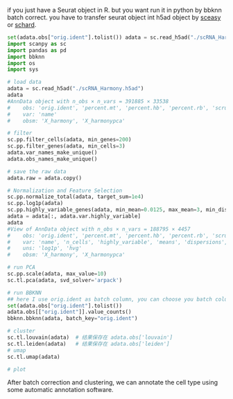 if you just have a Seurat object in R. but you want run it in python by bbknn batch correct. you have to transfer seurat object int h5ad object by [sceasy](https://github.com/cellgeni/sceasy) or [schard](https://github.com/cellgeni/schard).

```python
set(adata.obs["orig.ident"].tolist()) adata = sc.read_h5ad("./scRNA_Harmony.h5ad")# import python moudle
import scanpy as sc
import pandas as pd
import bbknn
import os
import sys

# load data
adata = sc.read_h5ad("./scRNA_Harmony.h5ad")
adata
#AnnData object with n_obs × n_vars = 391885 × 33538
#    obs: 'orig.ident', 'percent.mt', 'percent.hb', 'percent.rb', 'scrublet_score', 'nCount_RNA', 'nFeature_RNA', #'Harmony_SNN_res.0.6'
#    var: 'name'
#    obsm: 'X_harmony', 'X_harmonypca'

# filter
sc.pp.filter_cells(adata, min_genes=200)
sc.pp.filter_genes(adata, min_cells=3)
adata.var_names_make_unique()
adata.obs_names_make_unique()

# save the raw data
adata.raw = adata.copy()

# Normalization and Feature Selection
sc.pp.normalize_total(adata, target_sum=1e4)
sc.pp.log1p(adata)
sc.pp.highly_variable_genes(adata, min_mean=0.0125, max_mean=3, min_disp=0.5)
adata = adata[:, adata.var.highly_variable]
adata
#View of AnnData object with n_obs × n_vars = 188795 × 4457
#    obs: 'orig.ident', 'percent.mt', 'percent.hb', 'percent.rb', 'scrublet_score', 'nCount_RNA', 'nFeature_RNA', #'Harmony_SNN_res.0.6', 'n_genes'
#    var: 'name', 'n_cells', 'highly_variable', 'means', 'dispersions', 'dispersions_norm'
#    uns: 'log1p', 'hvg'
#    obsm: 'X_harmony', 'X_harmonypca'

# run PCA
sc.pp.scale(adata, max_value=10)
sc.tl.pca(adata, svd_solver='arpack')

# run BBKNN
## here I use orig.ident as batch column, you can choose you batch column
set(adata.obs["orig.ident"].tolist())
adata.obs[["orig.ident"]].value_counts()
bbknn.bbknn(adata, batch_key="orig.ident")

# cluster
sc.tl.louvain(adata)  # 结果保存在 adata.obs['louvain']
sc.tl.leiden(adata)   # 结果保存在 adata.obs['leiden']
# umap
sc.tl.umap(adata)

# plot 

```

After batch correction and clustering, we can annotate the cell type using some automatic annotation software.
